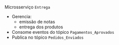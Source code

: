 Microsserviço `Entrega`

- Gerencia:
  - emissão de notas
  - entrega dos produtos
- Consome eventos do tópico `Pagamentos_Aprovados`
- Publica no tópico `Pedidos_Enviados`